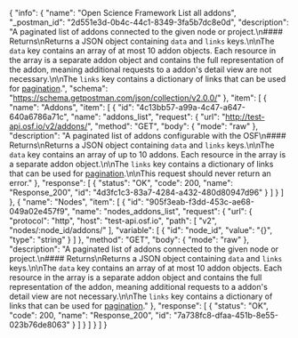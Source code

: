 {
  "info": {
    "name": "Open Science Framework List all addons",
    "_postman_id": "2d551e3d-0b4c-44c1-8349-3fa5b7dc8e0d",
    "description": "A paginated list of addons connected to the given node or project.\n#### Returns\nReturns a JSON object containing `data` and `links` keys.\n\nThe `data` key contains an array of at most 10 addon objects. Each resource in the array is a separate addon object and contains the full representation of the addon, meaning additional requests to a addon's detail view are not necessary.\n\nThe `links` key contains a dictionary of links that can be used for [pagination](#Introduction_pagination).",
    "schema": "https://schema.getpostman.com/json/collection/v2.0.0/"
  },
  "item": [
    {
      "name": "Addons",
      "item": [
        {
          "id": "4c13bb57-a99a-4c47-a647-640a6786a71c",
          "name": "addons_list",
          "request": {
            "url": "http://test-api.osf.io/v2/addons/",
            "method": "GET",
            "body": {
              "mode": "raw"
            },
            "description": "A paginated list of addons configurable with the OSF\n#### Returns\nReturns a JSON object containing `data` and `links` keys.\n\nThe `data` key contains an array of up to 10 addons. Each resource in the array is a separate addon object.\n\nThe `links` key contains a dictionary of links that can be used for [pagination](#Introduction_pagination).\n\nThis request should never return an error."
          },
          "response": [
            {
              "status": "OK",
              "code": 200,
              "name": "Response_200",
              "id": "4d3fc1c3-83a7-4284-a432-480d80947d96"
            }
          ]
        }
      ]
    },
    {
      "name": "Nodes",
      "item": [
        {
          "id": "905f3eab-f3dd-453c-ae68-049a02e457f9",
          "name": "nodes_addons_list",
          "request": {
            "url": {
              "protocol": "http",
              "host": "test-api.osf.io",
              "path": [
                "v2",
                "nodes/:node_id/addons/"
              ],
              "variable": [
                {
                  "id": "node_id",
                  "value": "{}",
                  "type": "string"
                }
              ]
            },
            "method": "GET",
            "body": {
              "mode": "raw"
            },
            "description": "A paginated list of addons connected to the given node or project.\n#### Returns\nReturns a JSON object containing `data` and `links` keys.\n\nThe `data` key contains an array of at most 10 addon objects. Each resource in the array is a separate addon object and contains the full representation of the addon, meaning additional requests to a addon's detail view are not necessary.\n\nThe `links` key contains a dictionary of links that can be used for [pagination](#Introduction_pagination)."
          },
          "response": [
            {
              "status": "OK",
              "code": 200,
              "name": "Response_200",
              "id": "7a738fc8-dfaa-451b-8e55-023b76de8063"
            }
          ]
        }
      ]
    }
  ]
}